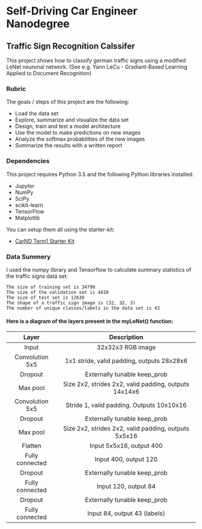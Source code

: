 # Self-Driving Car Engineer Nanodegree
## Traffic Sign Recognition Calssifer 

This project shows how to classify german traffic signs using a modified LeNet neuronal network. (See e.g. Yann LeCu - Gradiant-Based Learning Applied to Document Recognition)

### Rubric 
The goals / steps of this project are the following:
* Load the data set
* Explore, summarize and visualize the data set
* Design, train and test a model architecture
* Use the model to make predictions on new images
* Analyze the softmax probabilities of the new images
* Summarize the results with a written report

### Dependencies 
This project requires Python 3.5 and the following Python libraries installed:

   - Jupyter
   - NumPy
   - SciPy
   - scikit-learn
   - TensorFlow
   - Matplotlib
   
You can setup them all using the starter-kit:
  * [CarND Term1 Starter Kit](https://github.com/udacity/CarND-Term1-Starter-Kit)


### Data Summery 
I used the numpy library and Tensorflow to calculate summary statistics of the traffic signs data set:

    The size of training set is 34799
    The size of the validation set is 4410
    The size of test set is 12630
    The shape of a traffic sign image is (32, 32, 3)
    The number of unique classes/labels in the data set is 43
    
#### Here is a diagram of the layers present in the myLeNet() function:


| Layer         		|     Description	        					| 
|:---------------------:|:---------------------------------------------:| 
| Input         		| 32x32x3 RGB image   							| 
| Convolution 5x5   | 1x1 stride, valid padding, outputs 28x28x6 	|
| Dropout					|	 Externally tunable keep_prob					    |
| Max pool	      	| Size 2x2, strides 2x2, valid padding, outputs 14x14x6				|
| Convolution 5x5	    | Stride 1, valid padding.  Outputs 10x10x16   						|
| Dropout					|	 Externally tunable keep_prob					    |
| Max pool	      | Size 2x2, strides 2x2, valid padding, outputs 5x5x16				|
| Flatten		| Input 5x5x16, output 400					|
| Fully connected	| Input 400, output 120       |
| Dropout					|	 Externally tunable keep_prob					    |
| Fully connected	| Input 120, output 84								|
| Dropout					|	 Externally tunable keep_prob					    |
|	Fully connected	|	 Input 84, output 43 (labels)	|


